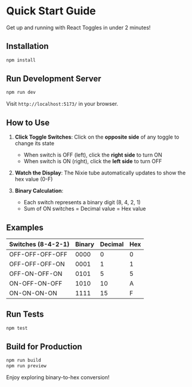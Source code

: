 # Quick Start Guide

Get up and running with React Toggles in under 2 minutes!

## Installation

```bash
npm install
```

## Run Development Server

```bash
npm run dev
```

Visit `http://localhost:5173/` in your browser.

## How to Use

1. **Click Toggle Switches**: Click on the **opposite side** of any toggle to change its state
   - When switch is OFF (left), click the **right side** to turn ON
   - When switch is ON (right), click the **left side** to turn OFF

2. **Watch the Display**: The Nixie tube automatically updates to show the hex value (0-F)

3. **Binary Calculation**:
   - Each switch represents a binary digit (8, 4, 2, 1)
   - Sum of ON switches = Decimal value = Hex value

## Examples

| Switches (8-4-2-1) | Binary | Decimal | Hex |
|-------------------|--------|---------|-----|
| OFF-OFF-OFF-OFF   | 0000   | 0       | 0   |
| OFF-OFF-OFF-ON    | 0001   | 1       | 1   |
| OFF-ON-OFF-ON     | 0101   | 5       | 5   |
| ON-OFF-ON-OFF     | 1010   | 10      | A   |
| ON-ON-ON-ON       | 1111   | 15      | F   |

## Run Tests

```bash
npm test
```

## Build for Production

```bash
npm run build
npm run preview
```

Enjoy exploring binary-to-hex conversion!
